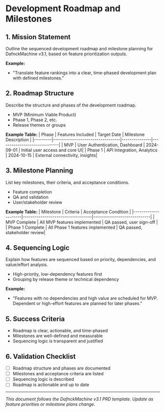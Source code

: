 # Development Roadmap and Milestones

## 1. Mission Statement
Outline the sequenced development roadmap and milestone planning for DafnckMachine v3.1, based on feature prioritization outputs.

**Example:**
- "Translate feature rankings into a clear, time-phased development plan with defined milestones."

## 2. Roadmap Structure
Describe the structure and phases of the development roadmap.
- MVP (Minimum Viable Product)
- Phase 1, Phase 2, etc.
- Release themes or groups

**Example Table:**
| Phase   | Features Included                | Target Date   | Milestone Description         |
|---------|----------------------------------|---------------|------------------------------|
| MVP     | User Authentication, Dashboard   | 2024-09-01    | Initial user access and core UI|
| Phase 1 | API Integration, Analytics       | 2024-10-15    | External connectivity, insights|

## 3. Milestone Planning
List key milestones, their criteria, and acceptance conditions.
- Feature completion
- QA and validation
- User/stakeholder review

**Example Table:**
| Milestone           | Criteria                          | Acceptance Condition         |
|---------------------|-----------------------------------|-----------------------------|
| MVP Complete        | All MVP features implemented      | QA passed, user sign-off    |
| Phase 1 Complete    | All Phase 1 features implemented  | QA passed, stakeholder review|

## 4. Sequencing Logic
Explain how features are sequenced based on priority, dependencies, and value/effort analysis.
- High-priority, low-dependency features first
- Grouping by release theme or technical dependency

**Example:**
- "Features with no dependencies and high value are scheduled for MVP. Dependent or high-effort features are planned for later phases."

## 5. Success Criteria
- Roadmap is clear, actionable, and time-phased
- Milestones are well-defined and measurable
- Sequencing logic is transparent and justified

## 6. Validation Checklist
- [ ] Roadmap structure and phases are documented
- [ ] Milestones and acceptance criteria are listed
- [ ] Sequencing logic is described
- [ ] Roadmap is actionable and up to date

---
*This document follows the DafnckMachine v3.1 PRD template. Update as feature priorities or milestone plans change.* 